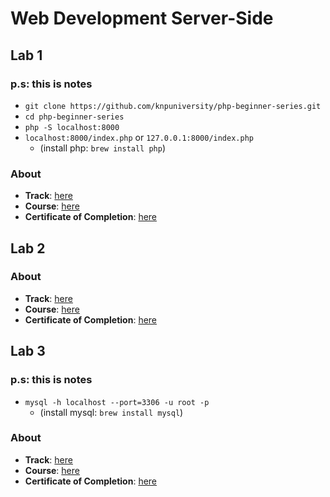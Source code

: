 # Web Development Server-Side

## Lab 1

### p.s: this is notes

- `git clone https://github.com/knpuniversity/php-beginner-series.git`
- `cd php-beginner-series`
- `php -S localhost:8000`
- `localhost:8000/index.php` or `127.0.0.1:8000/index.php`
    - (install php: `brew install php`)

### About

- **Track**: [here](https://symfonycasts.com/tracks/php)
- **Course**: [here](https://symfonycasts.com/screencast/php-ep1)
- **Certificate of Completion**: [here](https://symfonycasts.com/certificates/63EF810E2C43)

## Lab 2

### About

- **Track**: [here](https://symfonycasts.com/tracks/php)
- **Course**: [here](https://symfonycasts.com/screencast/php-ep2)
- **Certificate of Completion**: [here](https://symfonycasts.com/certificates/6367395D4C47)

## Lab 3

### p.s: this is notes

- `mysql -h localhost --port=3306 -u root -p`
    - (install mysql: `brew install mysql`)

### About

- **Track**: [here](https://symfonycasts.com/tracks/php)
- **Course**: [here](https://symfonycasts.com/screencast/php-ep3)
- **Certificate of Completion**: [here](https://symfonycasts.com/certificates/BA7000ED4C49)

